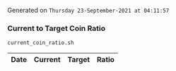 Generated on `Thursday 23-September-2021 at 04:11:57`

### Current to Target Coin Ratio
`current_coin_ratio.sh`

Date|Current|Target|Ratio
---|---|---|---
